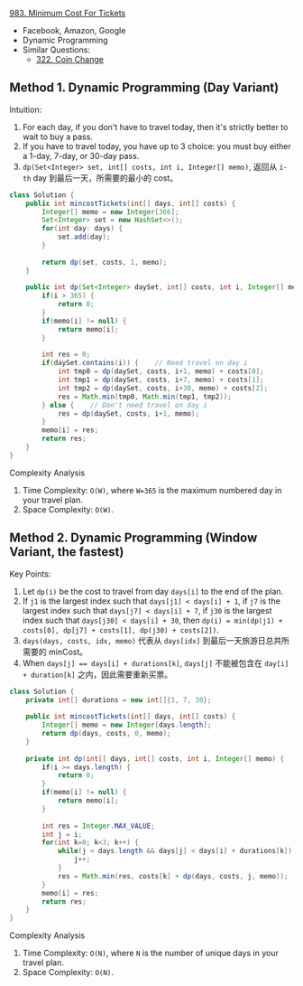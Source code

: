 [983. Minimum Cost For Tickets](https://leetcode.com/problems/minimum-cost-for-tickets/)

* Facebook, Amazon, Google
* Dynamic Programming
* Similar Questions:
    * [322. Coin Change](https://leetcode.com/problems/coin-change/) 


## Method 1. Dynamic Programming (Day Variant)
Intuition:
1. For each day, if you don't have to travel today, then it's strictly better to wait to buy a pass.
2. If you have to travel today, you have up to 3 choice: you must buy either a 1-day, 7-day, or 30-day pass.
3. `dp(Set<Integer> set, int[] costs, int i, Integer[] memo)`, 返回从 `i-th` day 到最后一天，所需要的最小的 cost。
```java
class Solution {
    public int mincostTickets(int[] days, int[] costs) {
        Integer[] memo = new Integer[366];
        Set<Integer> set = new HashSet<>();
        for(int day: days) {
            set.add(day);
        }
        
        return dp(set, costs, 1, memo);
    }
    
    public int dp(Set<Integer> daySet, int[] costs, int i, Integer[] memo) {
        if(i > 365) {
            return 0;
        }
        if(memo[i] != null) {
            return memo[i];
        }
        
        int res = 0;
        if(daySet.contains(i)) {    // Need travel on day i
            int tmp0 = dp(daySet, costs, i+1, memo) + costs[0];
            int tmp1 = dp(daySet, costs, i+7, memo) + costs[1];
            int tmp2 = dp(daySet, costs, i+30, memo) + costs[2];
            res = Math.min(tmp0, Math.min(tmp1, tmp2));
        } else {    // Don't need travel on day i
            res = dp(daySet, costs, i+1, memo);
        }
        memo[i] = res;
        return res;
    }
}
```
Complexity Analysis
1. Time Complexity: `O(W)`, where `W=365` is the maximum numbered day in your travel plan.
2. Space Complexity: `O(W)`. 


## Method 2. Dynamic Programming (Window Variant, the fastest)
Key Points:
1. Let `dp(i)` be the cost to travel from day `days[i]` to the end of the plan.
2. If `j1` is the largest index such that `days[j1] < days[i] + 1`,
   if `j7` is the largest index such that `days[j7] < days[i] + 7`,
   if `j30` is the largest index such that `days[j30] < days[i] + 30`,
   then `dp(i) = min(dp(j1) + costs[0], dp[j7] + costs[1], dp(j30) + costs[2])`.
3. `days(days, costs, idx, memo)` 代表从 `days[idx]` 到最后一天旅游日总共所需要的 minCost。   
4. When `days[j] == days[i] + durations[k]`, `days[j]` 不能被包含在 `day[i] + duration[k]` 之内，因此需要重新买票。
```java
class Solution {
    private int[] durations = new int[]{1, 7, 30};
    
    public int mincostTickets(int[] days, int[] costs) {
        Integer[] memo = new Integer[days.length];
        return dp(days, costs, 0, memo);
    }
    
    private int dp(int[] days, int[] costs, int i, Integer[] memo) {
        if(i >= days.length) {
            return 0;
        }
        if(memo[i] != null) {
            return memo[i];
        }
        
        int res = Integer.MAX_VALUE;
        int j = i;
        for(int k=0; k<3; k++) {
            while(j < days.length && days[j] < days[i] + durations[k]) {
                j++;
            }
            res = Math.min(res, costs[k] + dp(days, costs, j, memo));
        }
        memo[i] = res;
        return res;
    }
}
```
Complexity Analysis
1. Time Complexity: `O(N)`, where `N` is the number of unique days in your travel plan.
2. Space Complexity: `O(N)`. 

